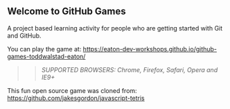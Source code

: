 ## Welcome to GitHub Games

A project based learning activity for people who are getting started with Git and GitHub.

You can play the game at: https://eaton-dev-workshops.github.io/github-games-toddwalstad-eaton/

>> _*SUPPORTED BROWSERS*: Chrome, Firefox, Safari, Opera and IE9+_

This fun open source game was cloned from: https://github.com/jakesgordon/javascript-tetris
